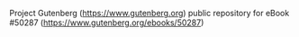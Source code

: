 Project Gutenberg (https://www.gutenberg.org) public repository for
eBook #50287 (https://www.gutenberg.org/ebooks/50287)
